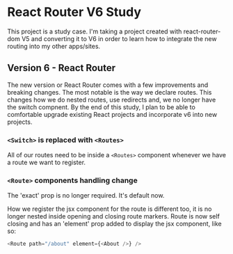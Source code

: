 # React Router V6 Study

This project is a study case. I'm taking a project created with react-router-dom V5 and converting it to V6 in order to learn how to integrate the new routing into my other apps/sites.

## Version 6 - React Router

The new version or React Router comes with a few improvements and breaking changes. The most notable is the way we declare routes. This changes how we do nested routes, use redirects and, we no longer have the switch compnent. By the end of this study, I plan to be able to comfortable upgrade existing React projects and incorporate v6 into new projects.

### `<Switch>` is replaced with `<Routes>`

All of our routes need to be inside a `<Routes>` component whenever we have a route we want to register.

### `<Route>` components handling change

The 'exact' prop is no longer required. It's default now.

How we register the jsx component for the route is different too, it is no longer nested inside opening and closing route markers. Route is now self closing and has an 'element' prop added to display the jsx component, like so:

```javascript
<Route path="/about" element={<About />} />
```

